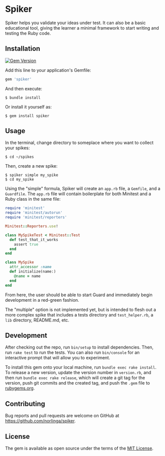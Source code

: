 # Spiker

Spiker helps you validate your ideas under test.  It can also be a basic educational tool, giving the learner a minimal framework to start writing and testing the Ruby code.

## Installation

[![Gem Version](https://badge.fury.io/rb/spiker.svg)](https://badge.fury.io/rb/spiker)

Add this line to your application's Gemfile:

```ruby
gem 'spiker'
```

And then execute:

    $ bundle install

Or install it yourself as:

    $ gem install spiker

## Usage

In the terminal, change directory to someplace where you want to collect your spikes:

    $ cd ~/spikes

Then, create a new spike:

    $ spiker simple my_spike
    $ cd my_spike

Using the "simple" formula, Spiker will create an `app.rb` file, a `Gemfile`, and a `Guardfile`.  The `app.rb` file will contain boilerplate for both Minitest and a Ruby class in the same file:  

```ruby
require 'minitest'
require 'minitest/autorun'
require 'minitest/reporters'

Minitest::Reporters.use!

class MySpikeTest < Minitest::Test
  def test_that_it_works
    assert true
  end
end

class MySpike
  attr_accessor :name
  def initialize(name:)
    @name = name
  end
end
```

From here, the user should be able to start Guard and immediately begin development in a red-green fashion.

The "multiple" option is not implemented yet, but is intended to flesh out a more complex spike that includes a tests directory and `test_helper.rb`, a `lib` directory, README.md, etc.

## Development

After checking out the repo, run `bin/setup` to install dependencies. Then, run `rake test` to run the tests. You can also run `bin/console` for an interactive prompt that will allow you to experiment.

To install this gem onto your local machine, run `bundle exec rake install`. To release a new version, update the version number in `version.rb`, and then run `bundle exec rake release`, which will create a git tag for the version, push git commits and the created tag, and push the `.gem` file to [rubygems.org](https://rubygems.org).

## Contributing

Bug reports and pull requests are welcome on GitHub at https://github.com/norlinga/spiker.

## License

The gem is available as open source under the terms of the [MIT License](https://opensource.org/licenses/MIT).
